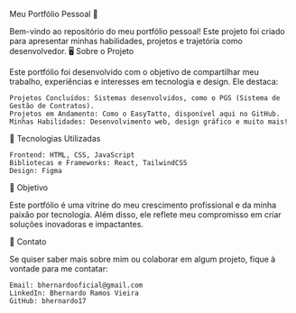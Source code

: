 Meu Portfólio Pessoal 🌟

Bem-vindo ao repositório do meu portfólio pessoal! Este projeto foi criado para apresentar minhas habilidades, projetos e trajetória como desenvolvedor.
🖥️ Sobre o Projeto

Este portfólio foi desenvolvido com o objetivo de compartilhar meu trabalho, experiências e interesses em tecnologia e design. Ele destaca:

    Projetos Concluídos: Sistemas desenvolvidos, como o PGS (Sistema de Gestão de Contratos).
    Projetos em Andamento: Como o EasyTatto, disponível aqui no GitHub.
    Minhas Habilidades: Desenvolvimento web, design gráfico e muito mais!

🚀 Tecnologias Utilizadas

    Frontend: HTML, CSS, JavaScript
    Bibliotecas e Frameworks: React, TailwindCSS
    Design: Figma

🎯 Objetivo

Este portfólio é uma vitrine do meu crescimento profissional e da minha paixão por tecnologia. Além disso, ele reflete meu compromisso em criar soluções inovadoras e impactantes.

📩 Contato

Se quiser saber mais sobre mim ou colaborar em algum projeto, fique à vontade para me contatar:

    Email: bhernardooficial@gmail.com
    LinkedIn: Bhernardo Ramos Vieira
    GitHub: bhernardo17

